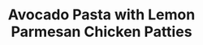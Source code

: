 ---
layout: layouts/recipe.njk
title: Avocado Pasta with Lemon Parmesan Chicken Patties
description: A heartier version of classic avocado pasta, topped with flavorful lemon Parmesan chicken patties
prepTime: 20 min
cookTime: 15 min
servings: 3-4
tags:
  - recipes
  - pasta
  - chicken
  - dinner
ingredientSections:
  - name: "For the Lemon Parmesan Chicken Patties"
    items:
      - 350g ground chicken
      - 2 garlic cloves, crushed
      - 7g (1 tablespoon) lemon zest
      - 3.5ml (¾ teaspoon) lemon juice
      - 35g (½ cup) grated Parmesan cheese
      - 30g (½ cup) breadcrumbs
      - 1 egg
      - 3.5ml (¾ teaspoon) dried oregano
      - 3.5ml (¾ teaspoon) dried thyme
      - 10g (1½ tablespoons) chopped fresh parsley
      - 1.75ml (⅓ teaspoon) salt
      - 0.9ml (⅕ teaspoon) black pepper
      - Olive oil for cooking
  - name: "For the Avocado Pasta Sauce"
    items:
      - 1 garlic clove, finely chopped
      - 1 fresh chili, chopped
      - 1 lime (juice)
      - 2-3 ripe avocados
      - Fresh herbs (basil, parsley, or coriander)
      - Pecorino cheese, grated
      - Parmesan cheese, grated
      - Salt to taste
      - Black pepper to taste
      - 50ml olive oil
      - 400g spaghetti
instructionSections:
  - name: "Prepare the Chicken Patties"
    startNumber: 1
    steps:
      - "Combine ground chicken (350g), crushed garlic (2 cloves), lemon zest (1 tbsp), lemon juice (¾ tsp), Parmesan (35g), breadcrumbs (30g), egg, oregano (¾ tsp), thyme (¾ tsp), parsley (1½ tbsp), salt (⅓ tsp), and pepper (⅕ tsp) in a large bowl. Mix until just combined."
      - "With wet hands, form mixture into 3 patties and place on parchment-lined plate."
      - "Heat large non-stick pan over medium-high heat, add splash of olive oil. Cook patties 4-5 minutes per side until golden brown and cooked through (internal temp 74°C). Remove from pan and rest 5 minutes."
  - name: "Make the Avocado Sauce"
    startNumber: 4
    steps:
      - "While patties cook, make sauce directly in serving bowl: Finely chop garlic (1 clove) and chili, add to bowl."
      - "Squeeze lime juice into bowl with garlic and chili."
      - "Halve avocados, remove pits, cube in shell and scoop out with spoon into bowl."
      - "Finely chop herbs and grate cheeses (Pecorino and Parmesan), add to bowl along with salt, pepper, and olive oil (50ml)."
      - "Mix with spoon and taste - must have enough salt or it will be bland."
  - name: "Cook Pasta and Assemble"
    startNumber: 9
    steps:
      - "Cook spaghetti (400g) al dente (about 80% of package time) in well-salted water. Reserve about 100ml pasta water before draining."
      - "Add splash of pasta water to sauce, toss spaghetti with avocado sauce until well coated."
      - "Slice chicken patties and arrange on top of pasta."
      - "Top with more Parmesan and freshly ground black pepper, serve immediately."
notes: |
  This combines the fresh, creamy avocado pasta sauce with protein-rich chicken patties for a complete meal. The lemon in the chicken patties complements the lime in the avocado sauce beautifully.
  
  **Tips:**
  - Make sure avocados are perfectly ripe for the best sauce
  - The chicken patties can be made ahead and reheated
  - For a lighter version, make just the avocado pasta without the chicken
  - Note: The original Finnish recipe doesn't specify exact quantities for most sauce ingredients - adjust to taste
---